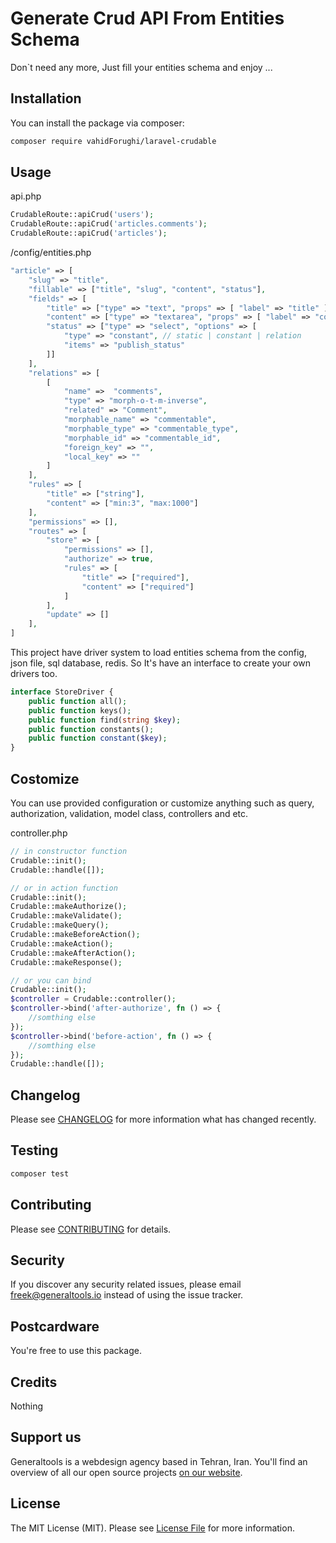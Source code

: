 # Generate Crud API From Entities Schema

Don`t need any more, Just fill your entities schema and enjoy ...

## Installation

You can install the package via composer:
``` bash
composer require vahidForughi/laravel-crudable
```


## Usage

api.php
```php
CrudableRoute::apiCrud('users');
CrudableRoute::apiCrud('articles.comments');
CrudableRoute::apiCrud('articles');
```

/config/entities.php
```php
"article" => [
    "slug" => "title",
    "fillable" => ["title", "slug", "content", "status"],
    "fields" => [
        "title" => ["type" => "text", "props" => [ "label" => "title" ]],
        "content" => ["type" => "textarea", "props" => [ "label" => "content" ]],
        "status" => ["type" => "select", "options" => [
            "type" => "constant", // static | constant | relation
            "items" => "publish_status"
        ]]
    ],
    "relations" => [
        [
            "name" =>  "comments",
            "type" => "morph-o-t-m-inverse",
            "related" => "Comment",
            "morphable_name" => "commentable",
            "morphable_type" => "commentable_type",
            "morphable_id" => "commentable_id",
            "foreign_key" => "",
            "local_key" => ""
        ]
    ],
    "rules" => [
        "title" => ["string"],
        "content" => ["min:3", "max:1000"]
    ],
    "permissions" => [],
    "routes" => [
        "store" => [
            "permissions" => [],
            "authorize" => true,
            "rules" => [
                "title" => ["required"],
                "content" => ["required"]
            ]
        ],
        "update" => []
    ],
]
```

This project have driver system to load entities schema from the config, json file, sql database, redis. So It's have an interface to create your own drivers too.

```php
interface StoreDriver {
    public function all();
    public function keys();
    public function find(string $key);
    public function constants();
    public function constant($key);
}
```


## Costomize

You can use provided configuration or customize anything such as query, authorization, validation, model class, controllers and etc.

controller.php
```php
// in constructor function
Crudable::init();
Crudable::handle([]);

// or in action function
Crudable::init();
Crudable::makeAuthorize();
Crudable::makeValidate();
Crudable::makeQuery();
Crudable::makeBeforeAction();
Crudable::makeAction();
Crudable::makeAfterAction();
Crudable::makeResponse();

// or you can bind
Crudable::init();
$controller = Crudable::controller();
$controller->bind('after-authorize', fn () => {
    //somthing else
});
$controller->bind('before-action', fn () => {
    //somthing else
});
Crudable::handle([]);
```


## Changelog

Please see [CHANGELOG](CHANGELOG.md) for more information what has changed recently.

## Testing

``` bash
composer test
```

## Contributing

Please see [CONTRIBUTING](CONTRIBUTING.md) for details.

## Security

If you discover any security related issues, please email freek@generaltools.io instead of using the issue tracker.

## Postcardware

You're free to use this package.

## Credits

Nothing

## Support us

Generaltools is a webdesign agency based in Tehran, Iran. You'll find an overview of all our open source projects [on our website](https://generaltools.io).

## License

The MIT License (MIT). Please see [License File](LICENSE.md) for more information.
